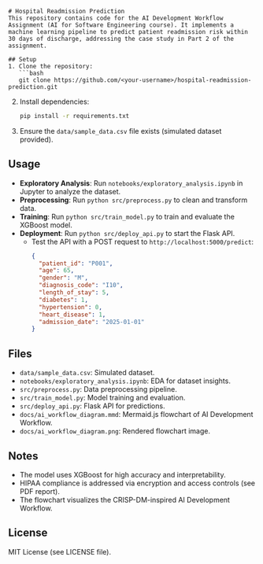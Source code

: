 ```
# Hospital Readmission Prediction
This repository contains code for the AI Development Workflow Assignment (AI for Software Engineering course). It implements a machine learning pipeline to predict patient readmission risk within 30 days of discharge, addressing the case study in Part 2 of the assignment.

## Setup
1. Clone the repository:
   ```bash
   git clone https://github.com/<your-username>/hospital-readmission-prediction.git
   ```
2. Install dependencies:
   ```bash
   pip install -r requirements.txt
   ```
3. Ensure the `data/sample_data.csv` file exists (simulated dataset provided).

## Usage
- **Exploratory Analysis**: Run `notebooks/exploratory_analysis.ipynb` in Jupyter to analyze the dataset.
- **Preprocessing**: Run `python src/preprocess.py` to clean and transform data.
- **Training**: Run `python src/train_model.py` to train and evaluate the XGBoost model.
- **Deployment**: Run `python src/deploy_api.py` to start the Flask API.
  - Test the API with a POST request to `http://localhost:5000/predict`:
    ```json
    {
      "patient_id": "P001",
      "age": 65,
      "gender": "M",
      "diagnosis_code": "I10",
      "length_of_stay": 5,
      "diabetes": 1,
      "hypertension": 0,
      "heart_disease": 1,
      "admission_date": "2025-01-01"
    }
    ```

## Files
- `data/sample_data.csv`: Simulated dataset.
- `notebooks/exploratory_analysis.ipynb`: EDA for dataset insights.
- `src/preprocess.py`: Data preprocessing pipeline.
- `src/train_model.py`: Model training and evaluation.
- `src/deploy_api.py`: Flask API for predictions.
- `docs/ai_workflow_diagram.mmd`: Mermaid.js flowchart of AI Development Workflow.
- `docs/ai_workflow_diagram.png`: Rendered flowchart image.

## Notes
- The model uses XGBoost for high accuracy and interpretability.
- HIPAA compliance is addressed via encryption and access controls (see PDF report).
- The flowchart visualizes the CRISP-DM-inspired AI Development Workflow.

## License
MIT License (see LICENSE file).
```
